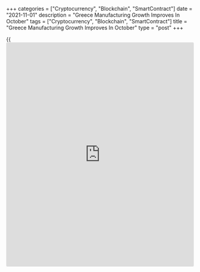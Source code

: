 +++
categories = ["Cryptocurrency", "Blockchain", "SmartContract"]
date = "2021-11-01"
description = "Greece Manufacturing Growth Improves In October"
tags = ["Cryptocurrency", "Blockchain", "SmartContract"]
title = "Greece Manufacturing Growth Improves In October"
type = "post"
+++

{{<iframe id="large-banner" src="https://www.bounty.group/#slide=4.0" width="100%" height="600" scrolling="no" style="border: 0px solid rgb(216, 221, 230); border-radius: 3px;">}}

The Greek manufacturing sector logged one of the strongest growth rates
in the series [history](https://www.fixpro.org/post/chargeless-historical-data-api-backtesting/), survey results from IHS Markit showed on Monday.

The manufacturing Purchasing Managers' Index rose to 58.9 in October
from 58.4 in September. A score above 50.0 indicates expansion.

Central to the uptick was a marked increase in new order inflows. Firms
registered stronger client demand in both domestic and international
[markets][1].

However, output growth was hampered by severe supply constraints amid
material shortages and delivery delays. Meanwhile, staffing levels rose
at a marked and accelerated pace in October.

In line with greater client demand, firms raised their purchasing
activity at the start of the fourth quarter to secure input stocks amid
material shortages.

Input cost inflation accelerated to a fresh new series high.
Accommodative demand conditions allowed firms to partially pass on
higher costs, which they did so at a survey-record pace.

Further, the survey showed that firms remained widely upbeat about their
output prospects for the year ahead in October.

For comments and feedback [contact](https://www.playgroundfx.com/contact/): editorial@rtt[news](https://www.letsplayfx.com/blog/forex-news-website/).com

[Economic News][2]

 **What parts of the world are seeing the best (and worst) economic
performances lately? Click[here][3] to check out our [Econ Scorecard][3]
and find out! See up-to-the-moment [ranking](https://www.playgroundfx.com/blog/crypto-exchange-ranking/)s for the best and worst
performers in [GDP][3], [unemployment rate][4], [inflation][5] and much
more.**

   1. www.rtt[news](https://www.letsplayfx.com/blog/forex-news-website/).com/Content/Markets.aspx
   2. www.rtt[news](https://www.letsplayfx.com/blog/forex-news-website/).com/Content/EconomicNews.aspx
   3. www.rtt[news](https://www.letsplayfx.com/blog/forex-news-website/).com/economic-scorecard/world-rank/GDP/highest-performance.aspx
   4. www.rtt[news](https://www.letsplayfx.com/blog/forex-news-website/).com/economic-scorecard/world-rank/unemployment-rate/lowest-performance.aspx
   5. www.rtt[news](https://www.letsplayfx.com/blog/forex-news-website/).com/economic-scorecard/world-rank/CPI/highest-performance.aspx
